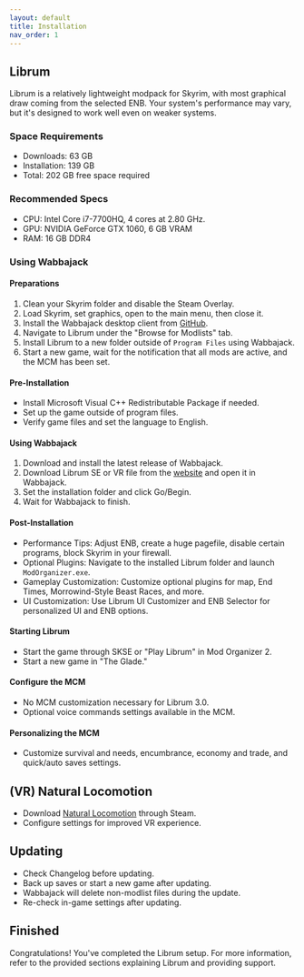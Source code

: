 ```yaml
---
layout: default
title: Installation
nav_order: 1
---
```


## Librum

Librum is a relatively lightweight modpack for Skyrim, with most graphical draw coming from the selected ENB. Your system's performance may vary, but it's designed to work well even on weaker systems.

### Space Requirements

- Downloads: 63 GB
- Installation: 139 GB
- Total: 202 GB free space required

### Recommended Specs

- CPU: Intel Core i7-7700HQ, 4 cores at 2.80 GHz.
- GPU: NVIDIA GeForce GTX 1060, 6 GB VRAM
- RAM: 16 GB DDR4

### Using Wabbajack

#### Preparations

1. Clean your Skyrim folder and disable the Steam Overlay.
2. Load Skyrim, set graphics, open to the main menu, then close it.
3. Install the Wabbajack desktop client from [GitHub](https://github.com/wabbajack-tools/wabbajack/releases).
4. Navigate to Librum under the "Browse for Modlists" tab.
5. Install Librum to a new folder outside of `Program Files` using Wabbajack.
6. Start a new game, wait for the notification that all mods are active, and the MCM has been set.

#### Pre-Installation

- Install Microsoft Visual C++ Redistributable Package if needed.
- Set up the game outside of program files.
- Verify game files and set the language to English.

#### Using Wabbajack

1. Download and install the latest release of Wabbajack.
2. Download Librum SE or VR file from the [website](https://librum-modpack.com) and open it in Wabbajack.
3. Set the installation folder and click Go/Begin.
4. Wait for Wabbajack to finish.

#### Post-Installation

- Performance Tips: Adjust ENB, create a huge pagefile, disable certain programs, block Skyrim in your firewall.
- Optional Plugins: Navigate to the installed Librum folder and launch `ModOrganizer.exe`.
- Gameplay Customization: Customize optional plugins for map, End Times, Morrowind-Style Beast Races, and more.
- UI Customization: Use Librum UI Customizer and ENB Selector for personalized UI and ENB options.

#### Starting Librum

- Start the game through SKSE or "Play Librum" in Mod Organizer 2.
- Start a new game in "The Glade."

#### Configure the MCM

- No MCM customization necessary for Librum 3.0.
- Optional voice commands settings available in the MCM.

#### Personalizing the MCM

- Customize survival and needs, encumbrance, economy and trade, and quick/auto saves settings.

## (VR) Natural Locomotion

- Download [Natural Locomotion](https://store.steampowered.com/app/798810/Natural_Locomotion/) through Steam.
- Configure settings for improved VR experience.

## Updating

- Check Changelog before updating.
- Back up saves or start a new game after updating.
- Wabbajack will delete non-modlist files during the update.
- Re-check in-game settings after updating.

## Finished

Congratulations! You've completed the Librum setup. For more information, refer to the provided sections explaining Librum and providing support.
